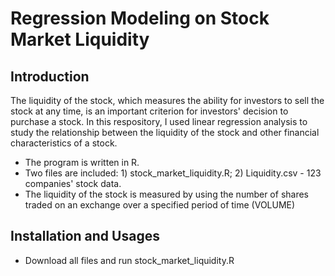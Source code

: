 # Regression Modeling on Stock Market Liquidity
## Introduction
The liquidity of the stock, which measures the ability for investors to sell the stock at any time, is an important criterion for
investors' decision to purchase a stock. In this respository, I used linear regression analysis to study the relationship between
the liquidity of the stock and other financial characteristics of a stock.
* The program is written in R.
* Two files are included: 1) stock_market_liquidity.R; 2) Liquidity.csv - 123 companies' stock data.
* The liquidity of the stock is measured by using the number of shares traded on an exchange over a specified period of time (VOLUME)

## Installation and Usages
* Download all files and run stock_market_liquidity.R
